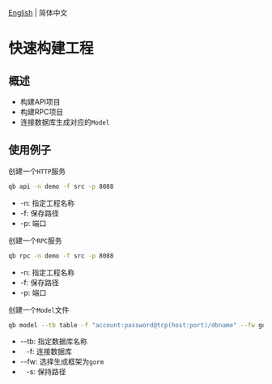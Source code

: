 
[English](README.md) | 简体中文

# 快速构建工程

## 概述

* 构建API项目
* 构建RPC项目
* 连接数据库生成对应的`Model`

## 使用例子

创建一个`HTTP`服务

```sh
qb api -n demo -f src -p 8088  
```

* -n: 指定工程名称
* -f: 保存路径
* -p: 端口

创建一个`RPC`服务

```sh
qb rpc -n demo -f src -p 8088    
```

* -n: 指定工程名称
* -f: 保存路径
* -p: 端口

创建一个`Model`文件

```sh
qb model --tb table -f "account:password@tcp(host:port)/dbname" --fw gorm  -s savepath
```

* --tb: 指定数据库名称
* &nbsp;&nbsp;&nbsp;-f: 连接数据库
* --fw: 选择生成框架为`gorm`
* &nbsp;&nbsp;&nbsp;-s: 保持路径